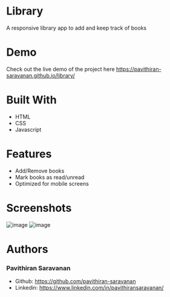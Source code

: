 # Library
A responsive library app to add and keep track of books

# Demo
Check out the live demo of the project here https://pavithiran-saravanan.github.io/library/

# Built With
- HTML
- CSS
- Javascript

# Features
- Add/Remove books
- Mark books as read/unread
- Optimized for mobile screens

# Screenshots
![image](https://github.com/pavithiran-saravanan/library/assets/63770646/d9927f07-3132-480a-b15c-426f859239b3)
![image](https://github.com/pavithiran-saravanan/library/assets/63770646/5aa47ec4-6d3e-4c7d-9033-1c0edd70ab0d)

# Authors
### Pavithiran Saravanan
- Github: https://github.com/pavithiran-saravanan
- Linkedin: https://www.linkedin.com/in/pavithiransaravanan/


